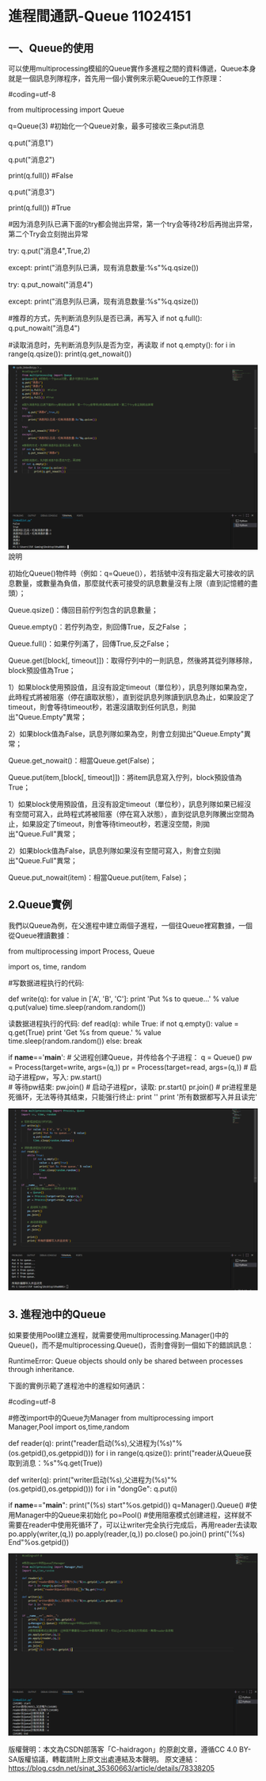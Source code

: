 # 進程間通訊-Queue 11024151

## 一、Queue的使用
可以使用multiprocessing模組的Queue實作多進程之間的資料傳遞，Queue本身就是一個訊息列隊程序，首先用一個小實例來示範Queue的工作原理：

#coding=utf-8

from multiprocessing import Queue

q=Queue(3) #初始化一个Queue对象，最多可接收三条put消息

q.put("消息1") 

q.put("消息2")

print(q.full())  #False

q.put("消息3")

print(q.full()) #True

 
#因为消息列队已满下面的try都会抛出异常，第一个try会等待2秒后再抛出异常，第二个Try会立刻抛出异常

try:
    q.put("消息4",True,2)
    
except:
    print("消息列队已满，现有消息数量:%s"%q.qsize())
 
try:
    q.put_nowait("消息4")
    
except:
    print("消息列队已满，现有消息数量:%s"%q.qsize())

 
#推荐的方式，先判断消息列队是否已满，再写入
if not q.full():
    q.put_nowait("消息4")
 
#读取消息时，先判断消息列队是否为空，再读取
if not q.empty():
    for i in range(q.qsize()):
        print(q.get_nowait())

![image](code1.png)
說明

初始化Queue()物件時（例如：q=Queue()），若括號中沒有指定最大可接收的訊息數量，或數量為負值，那麼就代表可接受的訊息數量沒有上限（直到記憶體的盡頭）；

Queue.qsize()：傳回目前佇列包含的訊息數量；

Queue.empty()：若佇列為空，則回傳True，反之False ；

Queue.full()：如果佇列滿了，回傳True,反之False；

Queue.get([block[, timeout]])：取得佇列中的一則訊息，然後將其從列隊移除，block預設值為True；

1）如果block使用預設值，且沒有設定timeout（單位秒），訊息列隊如果為空，此時程式將被阻塞（停在讀取狀態），直到從訊息列隊讀到訊息為止，如果設定了timeout，則會等待timeout秒，若還沒讀取到任何訊息，則拋出"Queue.Empty"異常；

2）如果block值為False，訊息列隊如果為空，則會立刻拋出"Queue.Empty"異常；

Queue.get_nowait()：相當Queue.get(False)；

Queue.put(item,[block[, timeout]])：將item訊息寫入佇列，block預設值為True；

1）如果block使用預設值，且沒有設定timeout（單位秒），訊息列隊如果已經沒有空間可寫入，此時程式將被阻塞（停在寫入狀態），直到從訊息列隊騰出空間為止，如果設定了timeout，則會等待timeout秒，若還沒空間，則拋出"Queue.Full"異常；

2）如果block值為False，訊息列隊如果沒有空間可寫入，則會立刻拋出"Queue.Full"異常；

Queue.put_nowait(item)：相當Queue.put(item, False)；

## 2.Queue實例
我們以Queue為例，在父進程中建立兩個子進程，一個往Queue裡寫數據，一個從Queue裡讀數據：

from multiprocessing import Process, Queue

import os, time, random


#写数据进程执行的代码:

def write(q):
    for value in ['A', 'B', 'C']:
        print 'Put %s to queue...' % value
        q.put(value)
        time.sleep(random.random())
 
读数据进程执行的代码:
def read(q):
    while True:
        if not q.empty():
            value = q.get(True)
            print 'Get %s from queue.' % value
            time.sleep(random.random())
        else:
            break
 
if __name__=='__main__':
    # 父进程创建Queue，并传给各个子进程：
    q = Queue()
    pw = Process(target=write, args=(q,))
    pr = Process(target=read, args=(q,))
    # 启动子进程pw，写入:
    pw.start()    
    # 等待pw结束:
    pw.join()
    # 启动子进程pr，读取:
    pr.start()
    pr.join()
    # pr进程里是死循环，无法等待其结束，只能强行终止:
    print ''
    print '所有数据都写入并且读完'

![image](code2.png)

## 3. 進程池中的Queue
如果要使用Pool建立進程，就需要使用multiprocessing.Manager()中的Queue()，而不是multiprocessing.Queue()，否則會得到一個如下的錯誤訊息：

RuntimeError: Queue objects should only be shared between processes through inheritance.

下面的實例示範了進程池中的進程如何通訊：

#coding=utf-8
 
#修改import中的Queue为Manager
from multiprocessing import Manager,Pool
import os,time,random
 
def reader(q):
    print("reader启动(%s),父进程为(%s)"%(os.getpid(),os.getppid()))
    for i in range(q.qsize()):
        print("reader从Queue获取到消息：%s"%q.get(True))
 
def writer(q):
    print("writer启动(%s),父进程为(%s)"%(os.getpid(),os.getppid()))
    for i in "dongGe":
        q.put(i)
 
if __name__=="__main__":
    print("(%s) start"%os.getpid())
    q=Manager().Queue() #使用Manager中的Queue来初始化
    po=Pool()
    #使用阻塞模式创建进程，这样就不需要在reader中使用死循环了，可以让writer完全执行完成后，再用reader去读取
    po.apply(writer,(q,))
    po.apply(reader,(q,))
    po.close()
    po.join()
    print("(%s) End"%os.getpid())

![image](code3.png)

版權聲明：本文為CSDN部落客「C-haidragon」的原創文章，遵循CC 4.0 BY-SA版權協議，轉載請附上原文出處連結及本聲明。 原文連結：https://blog.csdn.net/sinat_35360663/article/details/78338205
